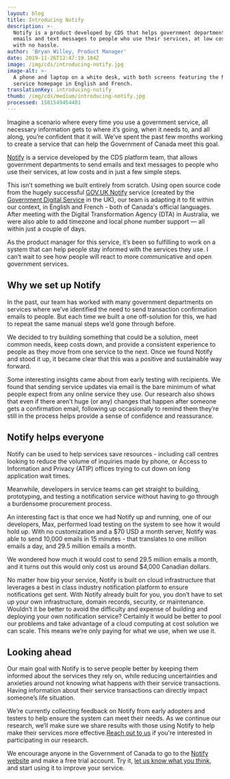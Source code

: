 ```yaml
---
layout: blog
title: Introducing Notify
description: >-
  Notify is a product developed by CDS that helps government departments send
  emails and text messages to people who use their services, at low cost and
  with no hassle. 
author: 'Bryan Willey, Product Manager'
date: 2019-11-26T12:47:19.184Z
image: /img/cds/introducing-notify.jpg
image-alt: >-
  A phone and laptop on a white desk, with both screens featuring the Notify
  service homepage in English and French. 
translationKey: introducing-notify
thumb: /img/cds/medium/introducing-notify.jpg
processed: 1581549454481
---
```

Imagine a scenario where every time you use a government service, all necessary information gets to where it’s going, when it needs to, and all along, you’re confident that it will. We’ve spent the past few months working to create a service that can help the Government of Canada meet this goal. 

[Notify](https://notification.alpha.canada.ca/) is a service developed by the CDS platform team, that allows government departments to send emails and text messages to people who use their services, at low costs and in just a few simple steps.  

This isn’t something we built entirely from scratch. Using open source code from the hugely successful [GOV.UK Notify](https://www.notifications.service.gov.uk/) service (created by the [Government Digital Service](https://gds.blog.gov.uk) in the UK), our team is adapting it to fit within our context, in English and French - both of Canada's official languages. After meeting with the Digital Transformation Agency (DTA) in Australia, we were also able to add timezone  and local phone number support — all within just a couple of days.

As the product manager for this service, it’s been so fulfilling to work on a system that can help people stay informed with the services they use. I can’t wait to see how people will react to more communicative and open government services. 

## Why we set up Notify

In the past, our team has worked with many government departments on services where we’ve identified the need to send transaction confirmation emails to people. But each time we built a one off-solution for this, we had to repeat the same manual steps we’d gone through before.  

We decided to try building something that could be a solution, meet common needs, keep costs down, and provide a consistent experience to people as they move from one service to the next. Once we found Notify and stood it up, it became clear that this was a positive and sustainable way forward.  

Some interesting insights came about from early testing with recipients. We found that sending service updates via email is the bare minimum of what people expect from any online service they use. Our research also shows that even if there aren’t huge (or any) changes that happen after someone gets a confirmation email, following up occasionally to remind them they’re still in the process helps provide a sense of confidence and reassurance. 

## Notify helps everyone

Notify can be used to help services save resources - including call centres looking to reduce the volume of inquiries made by phone, or Access to Information and Privacy (ATIP) offices trying to cut down on long application wait times. 

Meanwhile, developers in service teams can get straight to building, prototyping, and testing a notification service without having to go through a burdensome procurement process.

An interesting fact is that once we had Notify up and running, one of our developers, Max, performed load testing on the system to see how it would hold up. With no customization and a $70 USD a month server, Notify was able to send 10,000 emails in 15 minutes - that translates to one million emails a day, and 29.5 million emails a month. 

We wondered how much it would cost to send 29.5 million emails a month, and it turns out this would only cost us around $4,000 Canadian dollars.

No matter how big your service, Notify is built on cloud infrastructure that leverages a best in class industry notification platform to ensure notifications get sent. With Notify already built for you, you don’t have to set up your own infrastructure, domain records, security, or maintenance. Wouldn’t it be better to avoid the difficulty and expense of building and deploying your own notification service? Certainly it would be better to pool our problems and take advantage of a cloud computing at cost solution we can scale. This means we’re only paying for what we use, when we use it.

## Looking ahead

Our main goal with Notify is to serve people better by keeping them informed about the services they rely on, while reducing uncertainties and anxieties around not knowing what happens with their service transactions. Having information about their service transactions can directly impact someone’s life situation.

We’re currently collecting feedback on Notify from early adopters and testers to help ensure the system can meet their needs. As we continue our research, we’ll make sure we share results with those using Notify to help make their services more effective.[Reach out to us](mailto:antoine.garcia-suarez@tbs-sct.gc.ca) if you're interested in participating in our research.

We encourage anyone in the Government of Canada to go to the [Notify website](https://notification.alpha.canada.ca/) and make a free trial account. Try it, [let us know what you think](mailto:cds-snc@tbs-sct.gc.ca), and start using it to improve your service.


